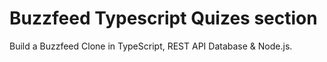 # Buzzfeed Typescript Quizes section

Build a Buzzfeed Clone in TypeScript, REST API Database & Node.js.

